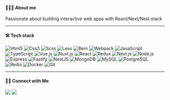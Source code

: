 #### 🧑🏻‍💻 About me
Passionate about building interactive web apps with React/Next/Nest stack

---

#### 🛠 Tech stack

![Html5](https://img.shields.io/badge/-Html5-05122A?style=for-the-badge&logo=html5&color=0E1117)
![Css3](https://img.shields.io/badge/-Css3-05122A?style=for-the-badge&logo=css3&logoColor=1572B6&color=0E1117)
![Scss](https://img.shields.io/badge/-Scss-05122A?style=for-the-badge&logo=sass&color=0E1117)
![Less](https://img.shields.io/badge/-Less-05122A?style=for-the-badge&logo=less&color=0E1117)
![Bem](https://img.shields.io/badge/-Bem-05122A?style=for-the-badge&logo=bem&color=0E1117)
![Webpack](https://img.shields.io/badge/-Webpack-05122A?style=for-the-badge&logo=webpack&color=0E1117)
![JavaScript](https://img.shields.io/badge/-JavaScript-05122A?style=for-the-badge&logo=javascript&color=0E1117)
![TypeScript](https://img.shields.io/badge/-TypeScript-05122A?style=for-the-badge&logo=typescript&color=0E1117)
![Vue.js](https://img.shields.io/badge/-Vue.js-05122A?style=for-the-badge&logo=vue.js&color=0E1117)
![Nuxt.js](https://img.shields.io/badge/-Nuxt.js-05122A?style=for-the-badge&logo=nuxt.js&color=0E1117)
![React](https://img.shields.io/badge/-React-05122A?style=for-the-badge&logo=react&color=0E1117)
![Redux](https://img.shields.io/badge/-Redux-05122A?style=for-the-badge&logo=redux&color=0E1117)
![Next.js](https://img.shields.io/badge/-Next.js-05122A?style=for-the-badge&logo=next.js&color=0E1117)
![Node.js](https://img.shields.io/badge/-Node.js-05122A?style=for-the-badge&logo=node.js&color=0E1117)
![Express](https://img.shields.io/badge/-Express-05122A?style=for-the-badge&logo=express&color=0E1117)
![Fastify](https://img.shields.io/badge/-Fastify-05122A?style=for-the-badge&logo=fastify&color=0E1117)
![NestJS](https://img.shields.io/badge/-NestJS-05122A?style=for-the-badge&logo=nestjs&color=0E1117)
![MongoDB](https://img.shields.io/badge/-MongoDB-05122A?style=for-the-badge&logo=mongodb&color=0E1117)
![MySQL](https://img.shields.io/badge/-MySQL-05122A?style=for-the-badge&logo=mysql&color=0E1117)
![PostgreSQL](https://img.shields.io/badge/-PostgreSQL-05122A?style=for-the-badge&logo=postgresql&color=0E1117)
![Redis](https://img.shields.io/badge/-Redis-05122A?style=for-the-badge&logo=redis&color=0E1117)
![Docker](https://img.shields.io/badge/-Docker-05122A?style=for-the-badge&logo=docker&color=0E1117)
![Git](https://img.shields.io/badge/-Git-05122A?style=for-the-badge&logo=git&color=0E1117)

---

#### 🤝🏻 Connect with Me
<a href="https://t.me/andreyskorchenko"><img src="https://img.shields.io/badge/-andreyskorchenko-0E1117?style=for-the-badge&logo=telegram"/></a>
<a href="mailto:andreyskorchenko@gmail.com"><img src="https://img.shields.io/badge/-andreyskorchenko@gmail.com-0E1117?style=for-the-badge&logo=gmail"/></a>
